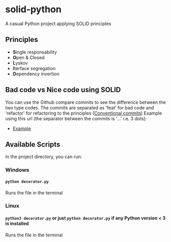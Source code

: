 # solid-python
A casual Python project applying SOLID principles

## Principles
- **S**ingle responsability
- **O**pen & Closed
- **L**yskov
- **I**terface segregation
- **D**ependency invertion

## Bad code vs Nice code using SOLID
You can use the Github compare commits to see the difference between the two type codes. The commits are separated as 'feat' for bad code and 'refactor' for refactoring to the principles ([Conventional commits](https://www.conventionalcommits.org/en/v1.0.0/))
Example using this url (the separator between the commits is '...' i.e. 3 dots): 
- [Example](https://github.com/reinaldoperes/solid-python/compare/79c3a19e57b58be0ccc50ac705bfc5c4fd0be7e4...44965a74fc039c5f7f690db8e1801014789ac0cd)

## Available Scripts

In the project directory, you can run:

### Windows

#### `python decorator.py`

Runs the file in the terminal

### Linux

#### `python3 decorator.py` or just `python decorator.py` if any Python version < 3 is installed

Runs the file in the terminal
